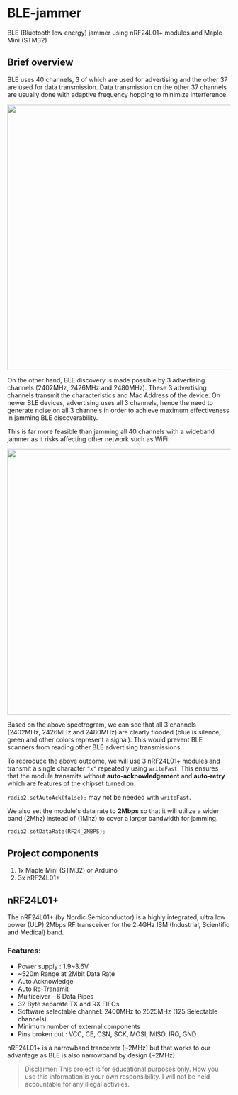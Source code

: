 # BLE-jammer
BLE (Bluetooth low energy) jammer using nRF24L01+ modules and Maple Mini (STM32)

## Brief overview
BLE uses 40 channels, 3 of which are used for advertising and the other 37 are used for data transmission.
Data transmission on the other 37 channels are usually done with adaptive frequency hopping to minimize interference.

<img src="https://www.rfwireless-world.com/images/BLE-frequency-channels.jpg" width="600">

On the other hand, BLE discovery is made possible by 3 advertising channels (2402MHz, 2426MHz and 2480MHz).
These 3 advertising channels transmit the characteristics and Mac Address of the device.
On newer BLE devices, advertising uses all 3 channels, hence the need to generate noise on all
3 channels in order to achieve maximum effectiveness in jamming BLE discoverability.

This is far more feasible than jamming all 40 channels with a wideband jammer as it risks affecting other network such as WiFi.

<img src="https://user-images.githubusercontent.com/7874219/85138533-8295e200-b275-11ea-97c1-f21c1f8e7b08.png" width="600">

Based on the above spectrogram, we can see that all 3 channels (2402MHz, 2426MHz and 2480MHz) are
clearly flooded (blue is silence, green and other colors represent a signal). This would prevent BLE
scanners from reading other BLE advertising transmissions.

To reproduce the above outcome, we will use 3 nRF24L01+ modules and transmit a single character `"x"` repeatedly
using `writeFast`. This ensures that the module transmits without **auto-acknowledgement** and **auto-retry** which are features of the chipset turned on.

`radio2.setAutoAck(false);` may not be needed with `writeFast`.

We also set the module's data rate to **2Mbps** so that it will utilize a wider band (2Mhz) instead of (1Mhz) to cover a larger bandwidth for jamming.

```C++
radio2.setDataRate(RF24_2MBPS);
```

## Project components
1. 1x Maple Mini (STM32) or Arduino
2. 3x nRF24L01+

## nRF24L01+
The nRF24L01+ (by Nordic Semiconductor) is a highly integrated, 
ultra low power (ULP) 2Mbps RF transceiver for the 2.4GHz ISM (Industrial, 
Scientific and Medical) band. 

### Features:
* Power supply : 1.9~3.6V
* ~520m Range at 2Mbit Data Rate
* Auto Acknowledge
* Auto Re-Transmit
* Multiceiver - 6 Data Pipes
* 32 Byte separate TX and RX FIFOs
* Software selectable channel: 2400MHz to 2525MHz (125 Selectable channels)
* Minimum number of external components
* Pins broken out : VCC, CE, CSN, SCK, MOSI, MISO, IRQ, GND

nRF24L01+ is a narrowband tranceiver (~2MHz) but that works to our advantage as BLE is also narrowband by design (~2MHz).

> Disclaimer: This project is for educational purposes only. How you use this information is your own responsibility. I will not be held accountable for any illegal activiies.

